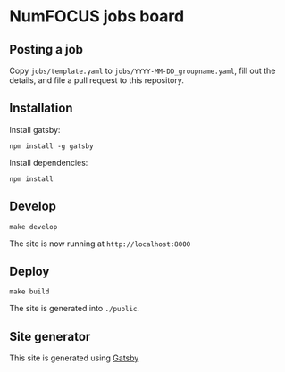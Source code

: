 # NumFOCUS jobs board

## Posting a job

Copy `jobs/template.yaml` to `jobs/YYYY-MM-DD_groupname.yaml`, fill
out the details, and file a pull request to this repository.

## Installation

Install gatsby:

```shell
npm install -g gatsby
```

Install dependencies:

```shell
npm install
```

## Develop

```shell
make develop
```
The site is now running at `http://localhost:8000`

## Deploy

```shell
make build
```

The site is generated into `./public`.

## Site generator

This site is generated using [Gatsby](https://gatsbyjs.com)
